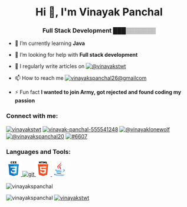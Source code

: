<h1 align="center">Hi 👋, I'm Vinayak Panchal</h1>
<h3 align="center">Full Stack Development ███▒▒▒▒▒▒▒</h3>



- 🌱 I’m currently learning **Java**

- 🤝 I’m looking for help with **Full stack development**

- 📝 I regularly write articles on <a href = "https://vinayakpanchal.hashnode.dev/" target ="_blank"><img src = "https://img.shields.io/badge/Hashnode-2962FF?style=for-the-badge&logo=hashnode&logoColor=white" alt="@vinayakstwt" width = "70" height = "20" ></a>

- 📫 How to reach me <a href = "vinayakspanchal26@gmail.com" ><img src="https://img.shields.io/badge/Gmail-D14836?style=for-the-badge&logo=gmail&logoColor=white" alt ="vinayakspanchal26@gmailcom" width = "70" height = "20" ></a>

- ⚡ Fun fact **I wanted to join Army, got rejected and found coding my passion**

<h3 align="left">Connect with me:</h3>
<p align="left">
<a href="https://twitter.com/vinayakstwt" target="blank"><img align="center" src="https://raw.githubusercontent.com/rahuldkjain/github-profile-readme-generator/master/src/images/icons/Social/twitter.svg" alt="vinayakstwt" height="30" width="40" /></a>
<a href="https://linkedin.com/in/vinayak-panchal-555541248" target="blank"><img align="center" src="https://raw.githubusercontent.com/rahuldkjain/github-profile-readme-generator/master/src/images/icons/Social/linked-in-alt.svg" alt="vinayak-panchal-555541248" height="30" width="40" /></a>
<a href="https://hashnode.com/@vinayaklonewolf" target="blank"><img align="center" src="https://raw.githubusercontent.com/rahuldkjain/github-profile-readme-generator/master/src/images/icons/Social/hashnode.svg" alt="@vinayaklonewolf" height="30" width="40" /></a>
<a href="https://medium.com/@vinayakspanchal20" target="blank"><img align="center" src="https://raw.githubusercontent.com/rahuldkjain/github-profile-readme-generator/master/src/images/icons/Social/medium.svg" alt="@vinayakspanchal20" height="30" width="40" /></a>
<a href="https://discord.gg/#6607" target="blank"><img align="center" src="https://raw.githubusercontent.com/rahuldkjain/github-profile-readme-generator/master/src/images/icons/Social/discord.svg" alt="#6607" height="30" width="40" /></a>
</p>

<h3 align="left">Languages and Tools:</h3>
<p align="left"> <a href="https://www.w3schools.com/css/" target="_blank" rel="noreferrer"> <img src="https://raw.githubusercontent.com/devicons/devicon/master/icons/css3/css3-original-wordmark.svg" alt="css3" width="40" height="40"/> </a> <a href="https://git-scm.com/" target="_blank" rel="noreferrer"> <img src="https://www.vectorlogo.zone/logos/git-scm/git-scm-icon.svg" alt="git" width="40" height="40"/> </a> <a href="https://www.w3.org/html/" target="_blank" rel="noreferrer"> <img src="https://raw.githubusercontent.com/devicons/devicon/master/icons/html5/html5-original-wordmark.svg" alt="html5" width="40" height="40"/> </a> <a href="https://www.java.com" target="_blank" rel="noreferrer"> <img src="https://raw.githubusercontent.com/devicons/devicon/master/icons/java/java-original.svg" alt="java" width="40" height="40"/> </a> </p>

<p><img align="center" src="https://github-readme-streak-stats.herokuapp.com/?user=vinayakspanchal&" alt="vinayakspanchal" /></p>

<span align="left"> <img src="https://komarev.com/ghpvc/?username=vinayakspanchal&label=Profile%20views&color=0e75b6&style=flat" alt="vinayakspanchal" /> </span>
<span align="left"> <a href="https://twitter.com/vinayakstwt" target="blank"><img src="https://img.shields.io/twitter/follow/vinayakstwt?logo=twitter&style=for-the-badge" alt="vinayakstwt" /></a> </span>







